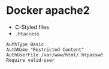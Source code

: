 # Docker apache2

* C-Styled files
* `.htaccess`

```
AuthType Basic
AuthName "Restricted Content"
AuthUserFile /var/www/html/.htpasswd
Require valid-user
```